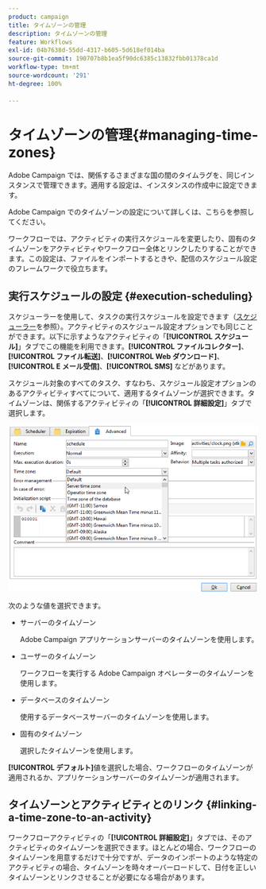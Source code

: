 ```yaml
---
product: campaign
title: タイムゾーンの管理
description: タイムゾーンの管理
feature: Workflows
exl-id: 04b7638d-55dd-4317-b605-5d618ef014ba
source-git-commit: 190707b8b1ea5f90dc6385c13832fbb01378ca1d
workflow-type: tm+mt
source-wordcount: '291'
ht-degree: 100%

---
```


# タイムゾーンの管理{#managing-time-zones}



Adobe Campaign では、関係するさまざまな国の間のタイムラグを、同じインスタンスで管理できます。適用する設定は、インスタンスの作成中に設定できます。

Adobe Campaign でのタイムゾーンの設定について詳しくは、こちらを参照してください。

ワークフローでは、アクティビティの実行スケジュールを変更したり、固有のタイムゾーンをアクティビティやワークフロー全体とリンクしたりすることができます。この設定は、ファイルをインポートするときや、配信のスケジュール設定のフレームワークで役立ちます。

## 実行スケジュールの設定 {#execution-scheduling}

スケジューラーを使用して、タスクの実行スケジュールを設定できます（[スケジューラー](scheduler.md)を参照）。アクティビティのスケジュール設定オプションでも同じことができます。以下に示すようなアクティビティの「**[!UICONTROL スケジュール]**」タブでこの機能を利用できます。**[!UICONTROL ファイルコレクター]**、**[!UICONTROL ファイル転送]**、**[!UICONTROL Web ダウンロード]**、**[!UICONTROL E メール受信]**、**[!UICONTROL SMS]** などがあります。

スケジュール対象のすべてのタスク、すなわち、スケジュール設定オプションのあるアクティビティすべてについて、適用するタイムゾーンが選択できます。タイムゾーンは、関係するアクティビティの「**[!UICONTROL 詳細設定]**」タブで選択します。

![](assets/wf-timezone-in-a-box.png)

次のような値を選択できます。

* サーバーのタイムゾーン

   Adobe Campaign アプリケーションサーバーのタイムゾーンを使用します。

* ユーザーのタイムゾーン

   ワークフローを実行する Adobe Campaign オペレーターのタイムゾーンを使用します。

* データベースのタイムゾーン

   使用するデータベースサーバーのタイムゾーンを使用します。

* 固有のタイムゾーン

   選択したタイムゾーンを使用します。

**[!UICONTROL デフォルト]**&#x200B;値を選択した場合、ワークフローのタイムゾーンが適用されるか、アプリケーションサーバーのタイムゾーンが適用されます。

## タイムゾーンとアクティビティとのリンク {#linking-a-time-zone-to-an-activity}

ワークフローアクティビティの「**[!UICONTROL 詳細設定]**」タブでは、そのアクティビティのタイムゾーンを選択できます。ほとんどの場合、ワークフローのタイムゾーンを用意するだけで十分ですが、データのインポートのような特定のアクティビティの場合、タイムゾーンを時々オーバーロードして、日付を正しいタイムゾーンとリンクさせることが必要になる場合があります。
